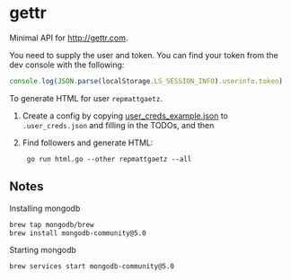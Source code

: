 # gettr

Minimal API for http://gettr.com.

You need to supply the user and token. You can find your token from the dev console with the following:

```js
console.log(JSON.parse(localStorage.LS_SESSION_INFO).userinfo.token)
```

To generate HTML for user `repmattgaetz`.

1. Create a config by copying [user_creds_example.json](user_creds_example.json) to `.user_creds.json` and filling in the TODOs, and then
2. Find followers and generate HTML:

        go run html.go --other repmattgaetz --all

## Notes

Installing mongodb

```bash
brew tap mongodb/brew
brew install mongodb-community@5.0
```

Starting mongodb

```bash
brew services start mongodb-community@5.0
```